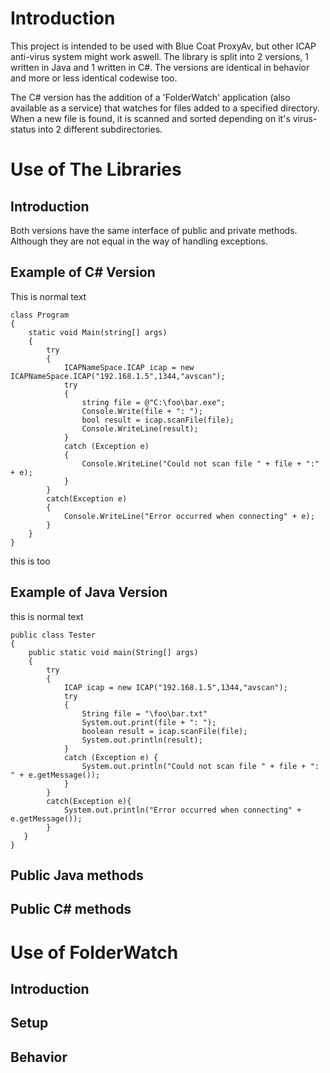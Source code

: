 <!--
Table of Contents
=================
 -->

Introduction
============
This project is intended to be used with Blue Coat ProxyAv, but other ICAP anti-virus system might work aswell. The library is split into 2 versions, 1 written in Java and 1 written in C#. The versions are identical in behavior and more or less identical codewise too.

The C# version has the addition of a 'FolderWatch' application (also available as a service) that watches for files added to a specified directory. When a new file is found, it is scanned and sorted depending on it's virus-status into 2 different subdirectories.

Use of The Libraries
============================

Introduction
------------
Both versions have the same interface of public and private methods. Although they are not equal in the way of handling exceptions.

Example of C# Version
---------------------
This is normal text

    class Program
    {
        static void Main(string[] args)
        {
            try
            {
                ICAPNameSpace.ICAP icap = new ICAPNameSpace.ICAP("192.168.1.5",1344,"avscan");
                try
                {
                    string file = @"C:\foo\bar.exe";
                    Console.Write(file + ": ");
                    bool result = icap.scanFile(file);
                    Console.WriteLine(result);
                }
                catch (Exception e)
                {
                    Console.WriteLine("Could not scan file " + file + ":" + e);
                }
            }
            catch(Exception e)
            {
                Console.WriteLine("Error occurred when connecting" + e);
            }
        }
    }

this is too

Example of Java Version
-----------------------
this is normal text

    public class Tester
    {
        public static void main(String[] args)
        {
            try
            {
                ICAP icap = new ICAP("192.168.1.5",1344,"avscan");
                try
                {
                    String file = "\foo\bar.txt"
                    System.out.print(file + ": ");
                    boolean result = icap.scanFile(file);
                    System.out.println(result);
                }
                catch (Exception e) {
                    System.out.println("Could not scan file " + file + ": " + e.getMessage());
                }
            }
            catch(Exception e){
                System.out.println("Error occurred when connecting" + e.getMessage());
            }
       }
    }

Public Java methods
------------


Public C# methods
----------


Use of FolderWatch
==========================

Introduction
------------

Setup
-----

Behavior
--------